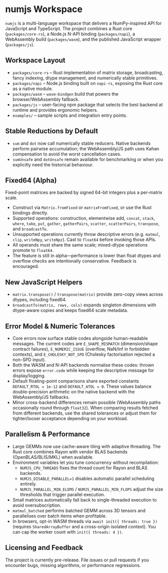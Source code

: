 ﻿# numjs Workspace

`numjs` is a multi-language workspace that delivers a NumPy-inspired API for JavaScript and TypeScript. The project combines a Rust core (`packages/core-rs`), a Node.js N-API binding (`packages/napi`), a WebAssembly build (`packages/wasm`), and the published JavaScript wrapper (`packages/js`).

## Workspace Layout

- `packages/core-rs` – Rust implementation of matrix storage, broadcasting, fancy indexing, dtype management, and numerically stable primitives.
- `packages/napi` – Node.js binding built on `napi-rs`, exposing the Rust core as a native module.
- `packages/wasm` – `wasm-bindgen` build that powers the browser/WebAssembly fallback.
- `packages/js` – user-facing npm package that selects the best backend at runtime and provides ergonomic helpers.
- `examples/` – sample scripts and integration entry points.

## Stable Reductions by Default

- `sum` and `dot` now call numerically stable reducers. Native backends perform pairwise accumulation; the WebAssembly/JS path uses Kahan compensation to avoid the worst cancellation cases.
- `sumUnsafe` and `dotUnsafe` remain available for benchmarking or when you explicitly need the historical behaviour.

## Fixed64 (Alpha)

Fixed-point matrices are backed by signed 64-bit integers plus a per-matrix scale.

- Construct via `Matrix.fromFixed` or `matrixFromFixed`, or use the Rust bindings directly.
- Supported operations: construction, elementwise add, `concat`, `stack`, `where`, `take`, `put`, `gather`, `gatherPairs`, `scatter`, `scatterPairs`, `transpose`, and `broadcastTo`.
- Unsupported operations currently throw descriptive errors (e.g. `matmul`, `clip`, `writeNpy`, `writeNpz`). Cast to `float64` before invoking those APIs.
- All operands must share the same scale; mixed-dtype operations promote to `float64`.
- The feature is still in alpha—performance is lower than float dtypes and overflow checks are intentionally conservative. Feedback is encouraged.

## New JavaScript Helpers

- `matrix.transpose()` / `transpose(matrix)` provide zero-copy views across dtypes, including fixed64.
- `broadcastTo(matrix, rows, cols)` expands singleton dimensions with dtype-aware copies and keeps fixed64 scale metadata.

## Error Model & Numeric Tolerances

- Core errors now surface stable codes alongside human-readable messages. The current codes are `E_SHAPE_MISMATCH` (dimension/shape contract failures), `E_NUMERIC_ISSUE` (overflow, NaN/Inf in forbidden contexts), and `E_CHOLESKY_NOT_SPD` (Cholesky factorisation rejected a non-SPD input).
- Both the WASM and N-API backends normalise these codes: thrown errors expose `error.code` while keeping the descriptive message for display/logging.
- Default floating-point comparisons share exported constants `DEFAULT_RTOL = 1e-12` and `DEFAULT_ATOL = 0`. These values balance double-precision arithmetic on the native backend with the WebAssembly/JS fallbacks.
- Minor cross-backend differences remain possible (WebAssembly paths occasionally round through `float32`). When comparing results fetched from different backends, use the shared tolerances or adjust them for tighter/looser acceptance depending on your workload.

## Parallelism & Performance

- Large GEMMs now use cache-aware tiling with adaptive threading. The Rust core combines Rayon with vendor BLAS backends (OpenBLAS/BLIS/MKL) when available.
- Environment variables let you tune concurrency without recompilation:
  - `NUMJS_CPU_THREADS` fixes the thread count for Rayon and BLAS backends.
  - `NUMJS_DISABLE_PARALLEL=1` disables automatic parallel scheduling entirely.
  - `NUMJS_PARALLEL_MIN_ELEMS` / `NUMJS_PARALLEL_MIN_FLOPS` adjust the size thresholds that trigger parallel execution.
- Small matrices automatically fall back to single-threaded execution to avoid oversubscription.
- `matmul_batched` performs batched GEMM across 3D tensors and parallelises over batch items when profitable.
- In browsers, opt-in WASM threads via `await init({ threads: true })` (requires `SharedArrayBuffer` and a cross-origin isolated context). You can cap the worker count with `init({ threads: 4 })`.

## Licensing and Feedback

The project is currently pre-release. File issues or pull requests if you encounter bugs, missing algorithms, or performance regressions.
